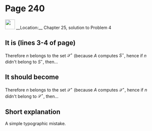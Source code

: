 # Page 240

<img src="../../pictures/correction_yellow.svg" width="32px"/>
__Location:__ Chapter 25, solution to Problem 4

## It is (lines 3-4 of page)

Therefore $n$ belongs to the set $\mathscr{S}^\star$
(because $A$ computes $S^\star$, hence if $n$
didn't belong to $S^\star$, then...

## It should become

Therefore $n$ belongs to the set $\mathscr{S}^\star$
(because $A$ computes $\mathscr{S}^\star$, hence if $n$
didn't belong to $\mathscr{S}^\star$, then...

## Short explanation

A simple typographic mistake.